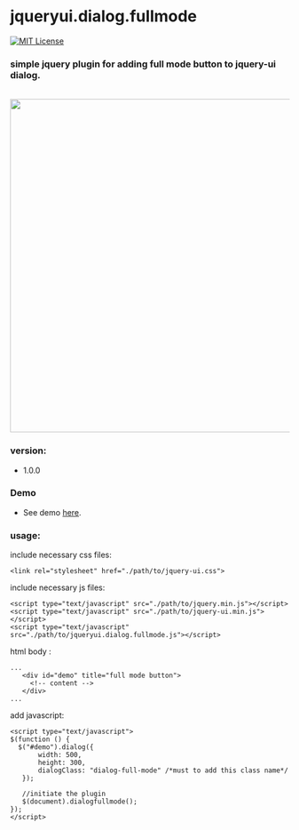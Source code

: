 # jqueryui.dialog.fullmode

[![MIT License][license-image]][license-url]

[license-image]: http://img.shields.io/badge/license-MIT-blue.svg?style=flat
[license-url]: LICENSE

### simple jquery plugin for adding full mode button to jquery-ui dialog. 
<br>
<img src="https://user-images.githubusercontent.com/18533793/64288721-74d3d200-cf6b-11e9-8b78-73486fdaf2b6.png" width="600">

### version:
* 1.0.0

### Demo
* See demo <a href="https://meshesha.js.org/jqueryui.dialog.fullmode/" target="_blank">here</a>.

###  usage:
 include necessary css files:
 ```
<link rel="stylesheet" href="./path/to/jquery-ui.css">
```
 include necessary js files:
 ```
<script type="text/javascript" src="./path/to/jquery.min.js"></script>
<script type="text/javascript" src="./path/to/jquery-ui.min.js"></script>
<script type="text/javascript" src="./path/to/jqueryui.dialog.fullmode.js"></script>
 ```
 html body :
 ```
 ...
    <div id="demo" title="full mode button">
      <!-- content -->
    </div>
 ...
 ```
 add javascript:
 ```
<script type="text/javascript">
$(function () {
   $("#demo").dialog({
        width: 500,
        height: 300,
        dialogClass: "dialog-full-mode" /*must to add this class name*/
    });
    
    //initiate the plugin
    $(document).dialogfullmode(); 
});
</script>
 ``` 
